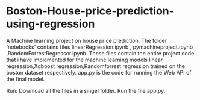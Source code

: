 # Boston-House-price-prediction-using-regression
A Machine learning project on house price prediction.
The folder 'notebooks' contains files linearRegression.ipynb , pymachineproject.ipynb ,RandomForrestRegressor.ipynb.
These files contain the entire project code that i have implemented for the machine learning models linear regression,Xgboost regression,Randomforrest regression trained on the boston dataset respectively.
app.py is the code for running the Web API of the final model.

Run:
Download all the files in a singel folder. Run the file app.py.
